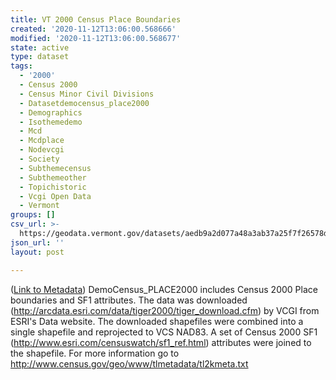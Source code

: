 ```yaml
---
title: VT 2000 Census Place Boundaries
created: '2020-11-12T13:06:00.568666'
modified: '2020-11-12T13:06:00.568677'
state: active
type: dataset
tags:
  - '2000'
  - Census 2000
  - Census Minor Civil Divisions
  - Datasetdemocensus_place2000
  - Demographics
  - Isothemedemo
  - Mcd
  - Mcdplace
  - Nodevcgi
  - Society
  - Subthemecensus
  - Subthemeother
  - Topichistoric
  - Vcgi Open Data
  - Vermont
groups: []
csv_url: >-
  https://geodata.vermont.gov/datasets/aedb9a2d077a48a3ab37a25f7f26578d_6.csv?outSR=%7B%22latestWkid%22%3A32145%2C%22wkid%22%3A32145%7D
json_url: ''
layout: post

---
```

(<a href='http://maps.vcgi.vermont.gov/gisdata/metadata/DemoCensus_PLACE2000.htm' target='_blank'>Link to Metadata</a>) DemoCensus_PLACE2000 includes Census 2000 Place boundaries and SF1 attributes. The data was downloaded (http://arcdata.esri.com/data/tiger2000/tiger_download.cfm) by VCGI from ESRI's Data website. The downloaded shapefiles were combined into a single shapefile and reprojected to VCS NAD83. A set of Census 2000 SF1 (http://www.esri.com/censuswatch/sf1_ref.html) attributes were joined to the shapefile. For more information go to http://www.census.gov/geo/www/tlmetadata/tl2kmeta.txt

